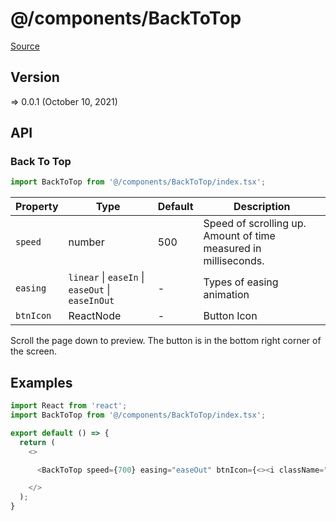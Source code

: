 # @/components/BackToTop

[Source](https://github.com/xizon/poemkit/tree/main/src/client/components/BackToTop)

## Version

=> 0.0.1 (October 10, 2021)

## API

### Back To Top
```js
import BackToTop from '@/components/BackToTop/index.tsx';
```
| Property | Type | Default | Description |
| --- | --- | --- | --- |
| `speed` | number  | 500| Speed of scrolling up. Amount of time measured in milliseconds. |
| `easing` | `linear` \| `easeIn` \| `easeOut` \| `easeInOut` | - | Types of easing animation |
| `btnIcon` | ReactNode  | - | Button Icon |

Scroll the page down to preview. The button is in the bottom right corner of the screen.




## Examples

```js
import React from 'react';
import BackToTop from '@/components/BackToTop/index.tsx';

export default () => {
  return (
    <>

      <BackToTop speed={700} easing="easeOut" btnIcon={<><i className="fa fa-arrow-up" aria-hidden="true"></i></>} />

    </>
  );
}

```